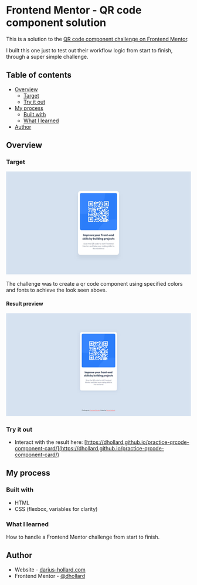 # Frontend Mentor - QR code component solution

This is a solution to the [QR code component challenge on Frontend Mentor](https://www.frontendmentor.io/challenges/qr-code-component-iux_sIO_H).

I built this one just to test out their workflow logic from start to finish, through a super simple challenge.

## Table of contents

- [Overview](#overview)
  - [Target](#target)
  - [Try it out](#try-it-out)
- [My process](#my-process)
  - [Built with](#built-with)
  - [What I learned](#what-i-learned)
- [Author](#author)

## Overview

### Target

![](assets/img/challenge-target.jpg)

The challenge was to create a qr code component using specified colors and fonts to achieve the look seen above.

#### Result preview

![](assets/img/challenge-result.jpg)

### Try it out

- Interact with the result here: [https://dhollard.github.io/practice-qrcode-component-card/](https://dhollard.github.io/practice-qrcode-component-card/)

## My process

### Built with

- HTML
- CSS (flexbox, variables for clarity)

### What I learned

How to handle a Frontend Mentor challenge from start to finish.

## Author

- Website - [darius-hollard.com](https://darius-hollard.com/)
- Frontend Mentor - [@dhollard](https://www.frontendmentor.io/profile/dhollard)
